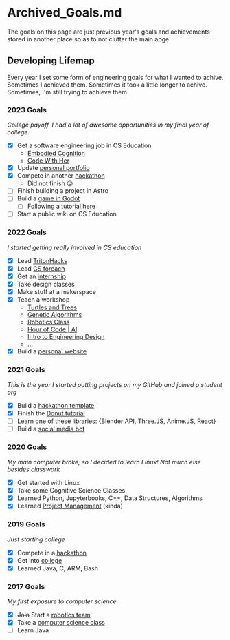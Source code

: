 # Archived_Goals.md

The goals on this page are just previous year's goals and achievements stored in another place so as to not clutter the main apge.

## Developing Lifemap

Every year I set some form of engineering goals for what I wanted to achive. Sometimes I achieved them. Sometimes it took a little longer to achive. Sometimes, I'm still trying to achieve them.

### 2023 Goals

*College payoff. I had a lot of awesome opportunities in my final year of college.*

- [x] Get a software engineering job in CS Education
  - [Embodied Cognition](https://github.com/xrdesign)
  - [Code With Her](https://github.com/codewithher)
- [x] Update [personal portfolio](https://ryanlay.super.site/)
- [x] Compete in another [hackathon](https://github.com/totally-not-frito-lays/plant-trail-populator)
  - Did not finish 😥
- [ ] Finish building a project in Astro
- [ ] Build a [game in Godot](https://github.com/totally-not-frito-lays/Not-Neoncers)
  - [ ] Following a [tutorial here](https://github.com/totally-not-frito-lays/Godot4-Heart_Platformer)
- [ ] Start a public wiki on CS Education

### 2022 Goals

*I started getting really involved in CS education*

- [x] Lead [TritonHacks](https://github.com/tritonhacks)
- [x] Lead [CS foreach](https://csforeach.ucsd.edu/)
- [x] Get an [internship](https://us.zwift.com/)
- [x] Take design classes
- [x] Make stuff at a makerspace
- [x] Teach a workshop
  - [Turtles and Trees](https://padlet.com/rlay4/csfe-turtles-and-trees-xtmujjinhmcvydf2)
  - [Genetic Algorithms](https://docs.google.com/presentation/d/1rIRnrcpS1t4bA6984eSPluaGea6ZVOLSHXsGjJM_Pow/edit)
  - [Robotics Class](https://www.notion.so/csforeach/FA23-Monarch-Elective-d0afe97d25c74f70b086ebd1a3f967c8?pvs=4)
  - [Hour of Code | AI](https://padlet.com/rlay4/hour-of-code-ai-and-bias-at-kavod-aueze1imxhksnwzi)
  - [Intro to Engineering Design](https://docs.google.com/document/d/e/2PACX-1vQzx8Mz-gku0vLcj0_4kWk9Tf30PYVmktwHSz85x1EZaX3-Kc7iGGK5ZHiD-nqI3PW8z1PJ0gJzcVjv/pub)
  - ...
- [x] Build a [personal website](https://github.com/totally-not-frito-lays/cse134b-hw5)

### 2021 Goals

*This is the year I started putting projects on my GitHub and joined a student org*

- [x] Build a [hackathon template](https://github.com/tritonhacks/starter-kits/tree/main/web-crud)
- [x] Finish the [Donut tutorial](https://github.com/totally-not-frito-lays/Donut)
- [ ] Learn one of these libraries: {Blender API, Three.JS, Anime.JS, [React](https://github.com/totally-not-frito-lays/React-Basics-TicTacToe)}
- [ ] Build a [social media bot](https://github.com/totally-not-frito-lays/RickRollBot)

### 2020 Goals

*My main computer broke, so I decided to learn Linux! Not much else besides classwork*

- [x] Get started with Linux
- [x] Take some Cognitive Science Classes
- [x] Learned Python, Jupyterbooks, C++, Data Structures, Algorithms
- [x] Learned [Project Management](https://github.com/cse110-sp21-group32/cse110-sp21-group32) (kinda)

### 2019 Goals

*Just starting college*

- [x] Compete in a [hackathon](https://devpost.com/software/breakpoint-u2s9vw)
- [x] Get into [college](https://ucsd.edu/)
- [x] Learned Java, C, ARM, Bash

### 2017 Goals

*My first exposure to computer science*

- [x] ~~Join~~ Start a [robotics team](https://www.youtube.com/watch?v=svJWyWrwLh4&feature=youtu.be)
- [x] Take a [computer science class](https://www.palomar.edu/csit/csit-information-technology-courses/)
- [ ] Learn Java